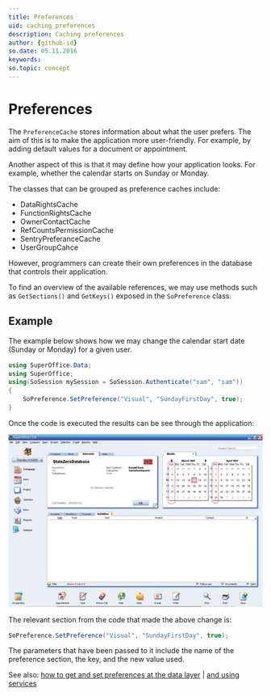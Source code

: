 ```yaml
---
title: Preferences
uid: caching_preferences
description: Caching preferences
author: {github-id}
so.date: 05.11.2016
keywords:
so.topic: concept
---
```


# Preferences

The `PreferenceCache` stores information about what the user prefers. The aim of this is to make the application more user-friendly. For example, by adding default values for a document or appointment.

Another aspect of this is that it may define how your application looks. For example, whether the calendar starts on Sunday or Monday.

The classes that can be grouped as preference caches include:

* DataRightsCache
* FunctionRightsCache
* OwnerContactCache
* RefCountsPermissionCache
* SentryPreferanceCache
* UserGroupCahce

However, programmers can create their own preferences in the database that controls their application.

To find an overview of the available references, we may use methods such as `GetSections()` and `GetKeys()` exposed in the `SoPreference` class.

## Example

The example below shows how we may change the calendar start date (Sunday or Monday) for a given user.

```csharp
using SuperOffice.Data;
using SuperOffice;
using(SoSession mySession = SoSession.Authenticate("sam", "sam"))
{
    SoPreference.SetPreference("Visual", "SundayFirstDay", true);
}
```

Once the code is executed the results can be see through the application:

![01][img1]

The relevant section from the code that made the above change is:

```csharp
SoPreference.SetPreference("Visual", "SundayFirstDay", true);
```

The parameters that have been passed to it include the name of the preference section, the key, and the new value used.

See also: [how to get and set preferences at the data layer][1] | [and using services][2]

<!-- Referenced links -->
[1]: get-set-preferences-sopreference.md
[2]: get-set-preferences-preferenceagent.md

<!-- Referenced images -->
[img1]: media/image001.jpg
